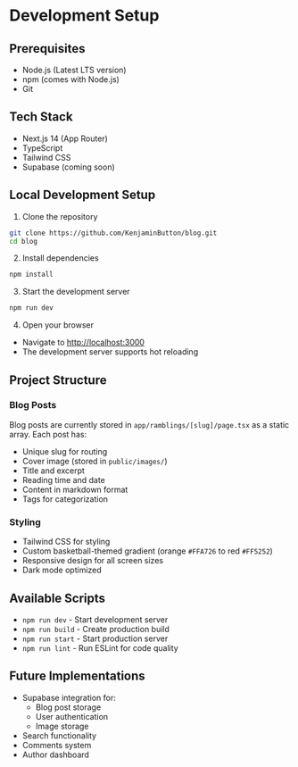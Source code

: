 # Development Setup

## Prerequisites
- Node.js (Latest LTS version)
- npm (comes with Node.js)
- Git

## Tech Stack
- Next.js 14 (App Router)
- TypeScript
- Tailwind CSS
- Supabase (coming soon)

## Local Development Setup

1. Clone the repository
```bash
git clone https://github.com/KenjaminButton/blog.git
cd blog
```

2. Install dependencies
```bash
npm install
```

3. Start the development server
```bash
npm run dev
```

4. Open your browser
- Navigate to [http://localhost:3000](http://localhost:3000)
- The development server supports hot reloading

## Project Structure

### Blog Posts
Blog posts are currently stored in `app/ramblings/[slug]/page.tsx` as a static array. Each post has:
- Unique slug for routing
- Cover image (stored in `public/images/`)
- Title and excerpt
- Reading time and date
- Content in markdown format
- Tags for categorization

### Styling
- Tailwind CSS for styling
- Custom basketball-themed gradient (orange `#FFA726` to red `#FF5252`)
- Responsive design for all screen sizes
- Dark mode optimized

## Available Scripts

- `npm run dev` - Start development server
- `npm run build` - Create production build
- `npm run start` - Start production server
- `npm run lint` - Run ESLint for code quality

## Future Implementations
- Supabase integration for:
  - Blog post storage
  - User authentication
  - Image storage
- Search functionality
- Comments system
- Author dashboard
